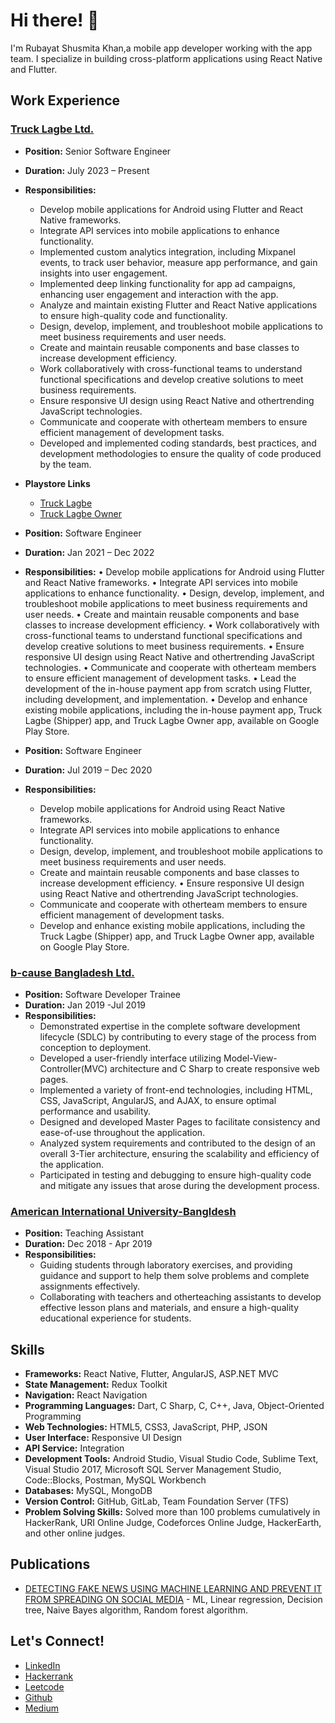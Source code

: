 # Hi there! 👋

I'm Rubayat Shusmita Khan,a mobile app developer working with the app team. I specialize in building cross-platform applications using React Native and Flutter.

## Work Experience
### [Truck Lagbe Ltd.](https://trucklagbe.com/shifting?utm_term=truck%20rental%20near%20me&utm_campaign=Homeshifting%20Lead%20Search%20Ad%20Sep%202020&utm_source=adwords&utm_medium=ppc&hsa_acc=2281232544&hsa_cam=11137540706&hsa_grp=109602119672&hsa_ad=515493640287&hsa_src=g&hsa_tgt=kwd-34972844420&hsa_kw=truck%20rental%20near%20me&hsa_mt=b&hsa_net=adwords&hsa_ver=3&gclid=CjwKCAiA9dGqBhAqEiwAmRpTC_EzohRL1iwqxZE_bXh0YJ63kH9sL-eENi2veTTYQbvugb6EwAdDyxoCfhAQAvD_BwE)
- **Position:** Senior Software Engineer
- **Duration:** July 2023 – Present
- **Responsibilities:**
  - Develop mobile applications for Android using Flutter and React Native frameworks.
  - Integrate API services into mobile applications to enhance functionality.
  - Implemented custom analytics integration, including Mixpanel events, to track user behavior, measure app
  performance, and gain insights into user engagement.
  - Implemented deep linking functionality for app ad campaigns, enhancing user engagement and interaction
  with the app.
  - Analyze and maintain existing Flutter and React Native applications to ensure high-quality code and
  functionality.
  - Design, develop, implement, and troubleshoot mobile applications to meet business requirements and user
  needs.
  - Create and maintain reusable components and base classes to increase development efficiency.
  - Work collaboratively with cross-functional teams to understand functional specifications and develop
  creative solutions to meet business requirements.
  - Ensure responsive UI design using React Native and othertrending JavaScript technologies.
  - Communicate and cooperate with otherteam members to ensure efficient management of development
  tasks.
  - Developed and implemented coding standards, best practices, and development methodologies to ensure the
  quality of code produced by the team.
- **Playstore Links**
  - [Truck Lagbe](https://play.google.com/store/apps/details?id=tg.truckuser&pcampaignid=web_share)
  - [Truck Lagbe Owner](https://play.google.com/store/apps/details?id=tg.truckowner&pcampaignid=web_share)
  
- **Position:** Software Engineer
- **Duration:** Jan 2021 – Dec 2022
- **Responsibilities:**
  • Develop mobile applications for Android using Flutter and React Native frameworks.
  • Integrate API services into mobile applications to enhance functionality.
  • Design, develop, implement, and troubleshoot mobile applications to meet business requirements and user
  needs.
  • Create and maintain reusable components and base classes to increase development efficiency.
  • Work collaboratively with cross-functional teams to understand functional specifications and develop
  creative solutions to meet business requirements.
  • Ensure responsive UI design using React Native and othertrending JavaScript technologies.
  • Communicate and cooperate with otherteam members to ensure efficient management of development
  tasks.
  • Lead the development of the in-house payment app from scratch using Flutter, including development, and
  implementation.
  • Develop and enhance existing mobile applications, including the in-house payment app, Truck Lagbe (Shipper)
  app, and Truck Lagbe Owner app, available on Google Play Store.

- **Position:** Software Engineer
- **Duration:** Jul 2019 – Dec 2020
- **Responsibilities:**
  - Develop mobile applications for Android using React Native frameworks.
  - Integrate API services into mobile applications to enhance functionality.
  - Design, develop, implement, and troubleshoot mobile applications to meet business requirements and user
  needs.
  - Create and maintain reusable components and base classes to increase development efficiency.
  • Ensure responsive UI design using React Native and othertrending JavaScript technologies.
  - Communicate and cooperate with otherteam members to ensure efficient management of development
  tasks.
  - Develop and enhance existing mobile applications, including the Truck Lagbe (Shipper) app, and Truck Lagbe
  Owner app, available on Google Play Store.
### [b-cause Bangladesh Ltd.](https://b-causebd.com/)
- **Position:** Software Developer Trainee
- **Duration:** Jan 2019 -Jul 2019
- **Responsibilities:**
  - Demonstrated expertise in the complete software development lifecycle (SDLC) by contributing to every
  stage of the process from conception to deployment.
  - Developed a user-friendly interface utilizing Model-View-Controller(MVC) architecture and C Sharp to
  create responsive web pages.
  - Implemented a variety of front-end technologies, including HTML, CSS, JavaScript, AngularJS, and AJAX, to
  ensure optimal performance and usability.
  - Designed and developed Master Pages to facilitate consistency and ease-of-use throughout the application.
  - Analyzed system requirements and contributed to the design of an overall 3-Tier architecture, ensuring the
  scalability and efficiency of the application.
  - Participated in testing and debugging to ensure high-quality code and mitigate any issues that arose during
  the development process.

### [American International University-Bangldesh](https://www.aiub.edu/)
- **Position:** Teaching Assistant
- **Duration:** Dec 2018 - Apr 2019
- **Responsibilities:**
  - Guiding students through laboratory exercises, and providing guidance and support to help them solve
  problems and complete assignments effectively.
  - Collaborating with teachers and otherteaching assistants to develop effective lesson plans and materials, and
  ensure a high-quality educational experience for students.


## Skills

- **Frameworks:** React Native, Flutter, AngularJS, ASP.NET MVC
- **State Management:** Redux Toolkit
- **Navigation:** React Navigation
- **Programming Languages:** Dart, C Sharp, C, C++, Java, Object-Oriented Programming
- **Web Technologies:** HTML5, CSS3, JavaScript, PHP, JSON
- **User Interface:** Responsive UI Design
- **API Service:** Integration
- **Development Tools:** Android Studio, Visual Studio Code, Sublime Text, Visual Studio 2017, Microsoft SQL Server Management Studio, Code::Blocks, Postman, MySQL Workbench
- **Databases:** MySQL, MongoDB
- **Version Control:** GitHub, GitLab, Team Foundation Server (TFS)
- **Problem Solving Skills:** Solved more than 100 problems cumulatively in HackerRank, URI Online Judge, Codeforces Online Judge, HackerEarth, and other online judges.

## Publications
- [DETECTING FAKE NEWS USING MACHINE LEARNING AND PREVENT IT FROM SPREADING ON
SOCIAL MEDIA](https://link.springer.com/chapter/10.1007/978-3-031-19958-5_41) - ML, Linear regression, Decision tree, Naive Bayes algorithm, Random forest
algorithm.


## Let's Connect!

- [LinkedIn](https://www.linkedin.com/in/rubayat-shusmita-khan/)
- [Hackerrank](https://www.hackerrank.com/profile/khanrubayat27)
- [Leetcode](https://leetcode.com/khanrubayat27/)
- [Github](https://github.com/rubayatkhan95)
- [Medium](https://medium.com/@khanrubayat27)




  


